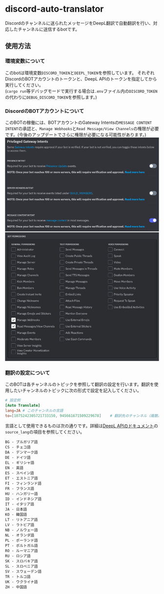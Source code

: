 # discord-auto-translator
Discordのチャンネルに送られたメッセージをDeepL翻訳で自動翻訳を行い、対応したチャンネルに送信するbotです。

## 使用方法
### 環境変数について
このbotは環境変数`DISCORD_TOKEN`と`DEEPL_TOKEN`を参照しています。
それぞれDiscordのBOTアカウントのトークンと、DeepL APIのトークンを指定してから実行してください。<br>
(`cargo run`等デバッグモードで実行する場合は`.env`ファイル内の`DISCORD_TOKEN`の代わりに`DEBUG_DISCORD_TOKEN`を参照します。)

### DiscordのBOTアカウントについて
このBOTの稼働には、BOTアカウントのGateway Intentsの`MESSAGE CONTENT INTENT`の承認と、`Manage Webhooks`と`Read Message/View Channels`の権限が必要です。(今後のアップデートでさらに権限が必要になる可能性があります。)
![Intents](images/Intents.png)
![Permissions](images/Permissions.png)

### 翻訳の設定について
このBOTは各チャンネルのトピックを参照して翻訳の設定を行います。翻訳を使用したいチャンネルのトピックに次の形式で設定を記入してください。
```toml
# 設定例
[Auto Translate]
lang=JA # このチャンネルの言語
to=[1075242305721733150, 945661671509229678]    # 翻訳先のチャンネル（複数ある場合は「, 」で分割）
```
言語として使用できるものは次の通りです。詳細は[DeepL APIのドキュメント](https://www.deepl.com/ja/docs-api/translate-text/translate-text/)の`source_lang`の項目を参照してください。
```
BG - ブルガリア語
CS - チェコ語
DA - デンマーク語
DE - ドイツ語
EL - ギリシャ語
EN - 英語
ES - スペイン語
ET - エストニア語
FI - フィンランド語
FR - フランス語
HU - ハンガリー語
ID - インドネシア語
IT - イタリア語
JA - 日本語
KO - 韓国語
LT - リトアニア語
LV - ラトビア語
NB - ノルウェー語
NL - オランダ語
PL - ポーランド語
PT - ポルトガル語
RO - ルーマニア語
RU - ロシア語
SK - スロバキア語
SL - スロベニア語
SV - スウェーデン語
TR - トルコ語
UK - ウクライナ語
ZH - 中国語
```